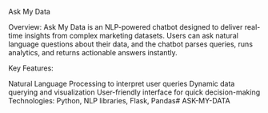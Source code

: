 Ask My Data

Overview:
Ask My Data is an NLP-powered chatbot designed to deliver real-time insights from complex marketing datasets. Users can ask natural language questions about their data, and the chatbot parses queries, runs analytics, and returns actionable answers instantly.

Key Features:

Natural Language Processing to interpret user queries
Dynamic data querying and visualization
User-friendly interface for quick decision-making
Technologies: Python, NLP libraries, Flask, Pandas# ASK-MY-DATA
